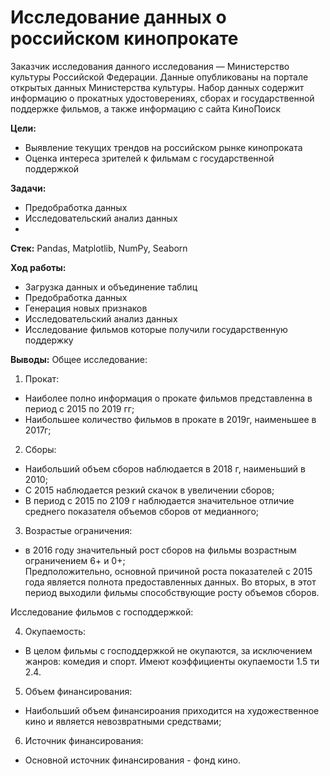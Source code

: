 # Исследование данных о российском кинопрокате

Заказчик исследования данного исследования — Министерство культуры Российской Федерации. Данные опубликованы на портале открытых данных Министерства культуры. Набор данных содержит информацию о прокатных удостоверениях, сборах и государственной поддержке фильмов, а также информацию с сайта КиноПоиск

**Цели:**
- Выявление текущих трендов на российском рынке кинопроката
- Оценка интереса зрителей к фильмам с государственной поддержкой

**Задачи:**  
- Предобработка данных  
- Исследовательский анализ данных
- 
**Стек:**  Pandas, Matplotlib, NumPy, Seaborn
  
**Ход работы:**  
- Загрузка данных и объединение таблиц
- Предобработка данных
- Генерация новых признаков
- Исследовательский анализ данных
- Исследование фильмов которые получили государственную поддержку
  
**Выводы:**
Общее исследование:
1. Прокат:
- Наиболее полно информация о прокате фильмов представленна в период с 2015 по 2019 гг;
- Наибольшее количество фильмов в прокате в 2019г, наименьшее в 2017г;
2. Сборы:
- Наибольший объем сборов наблюдается в 2018 г, наименьший в 2010;
- С 2015 наблюдается резкий скачок в увеличении сборов;
- В период с 2015 по 2109 г наблюдается значительное отличие среднего показателя объемов сборов от медианного;
3. Возрастые ограничения:
- в 2016 году значительный рост сборов на фильмы возрастным ограничением 6+ и 0+;  
Предположительно, основной причиной роста показателей с 2015 года является полнота предоставленных данных. Во вторых, в этот период выходили фильмы способствующие росту объемов сборов.

Исследование фильмов с господдержкой:

4. Окупаемость:
- В целом фильмы с господдержкой не окупаются, за исключением жанров: комедия и спорт. Имеют коэффициенты окупаемости 1.5 ти 2.4.
5. Объем финансирования:
- Наибольший объем финансироания приходится на художественное кино и является невозвратными средствами;
6. Источник финансирования:
- Основной источник финансирования  - фонд кино.
